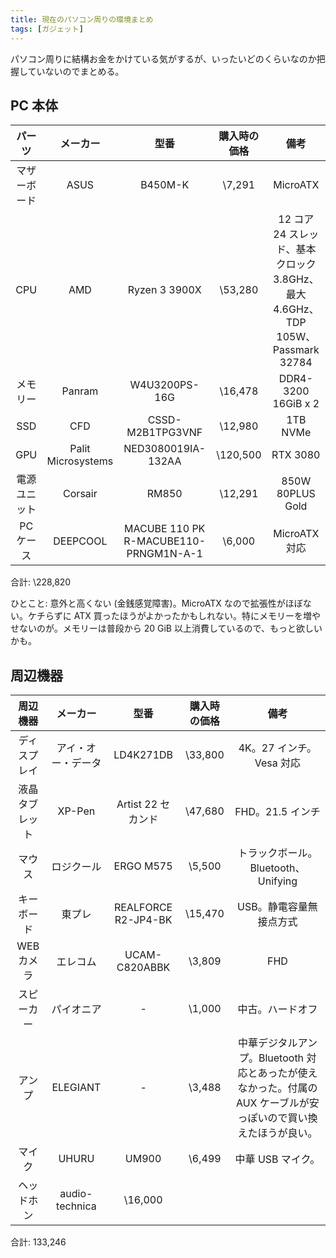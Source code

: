 ```yaml
---
title: 現在のパソコン周りの環境まとめ
tags: [ガジェット]
---
```


パソコン周りに結構お金をかけている気がするが、いったいどのくらいなのか把握していないのでまとめる。

## PC 本体

|パーツ|メーカー|型番|購入時の価格|備考|
|:----:|:------:|:--:|:----------:|:--:|
|マザーボード|ASUS|B450M-K|\7,291|MicroATX|
|CPU|AMD|Ryzen 3 3900X|\53,280|12 コア 24 スレッド、基本クロック 3.8GHz、最大 4.6GHz、TDP 105W、Passmark 32784|
|メモリー|Panram|W4U3200PS-16G|\16,478|DDR4-3200 16GiB x 2|
|SSD|CFD|CSSD-M2B1TPG3VNF|\12,980|1TB NVMe|
|GPU|Palit Microsystems|NED3080019IA-132AA|\120,500|RTX 3080|
|電源ユニット|Corsair|RM850|\12,291|850W 80PLUS Gold|
|PC ケース|DEEPCOOL|MACUBE 110 PK R-MACUBE110-PRNGM1N-A-1|\6,000|MicroATX 対応|

合計: \228,820

ひとこと: 意外と高くない (金銭感覚障害)。MicroATX なので拡張性がほぼない。ケチらずに ATX 買ったほうがよかったかもしれない。特にメモリーを増やせないのが。メモリーは普段から 20 GiB 以上消費しているので、もっと欲しいかも。

## 周辺機器

|周辺機器|メーカー|型番|購入時の価格|備考|
|:------:|:------:|:--:|:----------:|:--:|
|ディスプレイ|アイ・オー・データ|LD4K271DB|\33,800|4K。27 インチ。Vesa 対応|
|液晶タブレット|XP-Pen|Artist 22 セカンド|\47,680|FHD。21.5 インチ|
|マウス|ロジクール|ERGO M575|\5,500|トラックボール。Bluetooth、Unifying|
|キーボード|東プレ|REALFORCE R2-JP4-BK|\15,470|USB。静電容量無接点方式|
|WEB カメラ|エレコム|UCAM-C820ABBK|\3,809|FHD|
|スピーカー|パイオニア|-|\1,000|中古。ハードオフ|
|アンプ|ELEGIANT|-|\3,488|中華デジタルアンプ。Bluetooth 対応とあったが使えなかった。付属の AUX ケーブルが安っぽいので買い換えたほうが良い。|
|マイク|UHURU|UM900|\6,499|中華 USB マイク。|
|ヘッドホン|audio-technica|\16,000||

合計: 133,246
